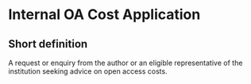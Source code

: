 # Internal OA Cost Application
## Short definition
A request or enquiry from the author or an eligible representative of the institution seeking advice on open access costs.
